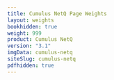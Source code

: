 ```yaml
---
title: Cumulus NetQ Page Weights
layout: weights
bookhidden: true
weight: 999
product: Cumulus NetQ
version: "3.1"
imgData: cumulus-netq
siteSlug: cumulus-netq
pdfhidden: true
---
```


